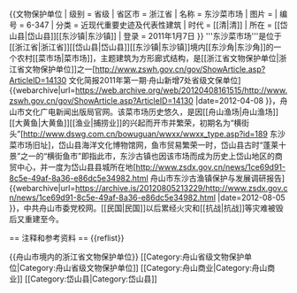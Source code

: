 {{文物保护单位
| 级别 = 省级
| 省区市 = 浙江省
| 名称 = 东沙菜市场
| 图片 = 
| 编号 = 6-347
| 分类 = 近现代重要史迹及代表性建筑
| 时代 = [[清|清]]
| 所在 = [[岱山县|岱山县]][[东沙镇|东沙镇]]
| 登录 = 2011年1月7日
}}
'''东沙菜市场'''是位于[[浙江省|浙江省]][[岱山县|岱山县]][[东沙镇|东沙镇]]境内[[东沙角|东沙角]]的一个农村[[菜市场|菜市场]]，主题建筑为方形廊式结构，是[[浙江省文物保护单位|浙江省文物保护单位]]之一<ref>[http://www.zswh.gov.cn/gov/ShowArticle.asp?ArticleID=14130 文化简报2011年第一期·舟山新增7处省级文保单位] {{webarchive|url=https://web.archive.org/web/20120408161515/http://www.zswh.gov.cn/gov/ShowArticle.asp?ArticleID=14130 |date=2012-04-08 }}，舟山市文化广电新闻出版局官网</ref>。该菜市场历史悠久，是因[[舟山渔场|舟山渔场]][[大黄鱼|大黄鱼]][[渔业|捕捞业]]的兴起而开市并繁荣，初期名为“横街头”<ref>[http://www.dswg.com.cn/bowuguan/wwxx/wwxx_type.asp?id=189 东沙菜市场旧址]，岱山县海洋文化博物馆网</ref>，鱼市贸易繁荣一时，岱山县古时“蓬莱十景”之一的“横街鱼市”即指此市，东沙古镇也因该市场而成为历史上岱山地区的商贸中心，并一度为岱山县县城所在地<ref>[http://www.zsdx.gov.cn/news/1ce69d91-8c5e-49af-8a36-e86dc5e34982.html 舟山市东沙古渔镇保护与发展调研报告] {{webarchive|url=https://archive.is/20120805213229/http://www.zsdx.gov.cn/news/1ce69d91-8c5e-49af-8a36-e86dc5e34982.html |date=2012-08-05 }}，中共舟山市委党校网</ref>。[[民国|民国]]以后累经火灾和[[抗战|抗战]]等灾难被毁后又重建至今。

== 注释和参考资料 ==
{{reflist}}

{{舟山市境内的浙江省文物保护单位}}
[[Category:舟山省级文物保护单位|Category:舟山省级文物保护单位]]
[[Category:舟山商业|Category:舟山商业]]
[[Category:岱山县|Category:岱山县]]